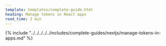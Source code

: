 ```yaml
---
template: templates/complete-guide.html
heading: Manage tokens in React apps 
read_time: 2 min
---
```


{% include "../../../../../includes/complete-guides/nextjs/manage-tokens-in-apps.md" %}
